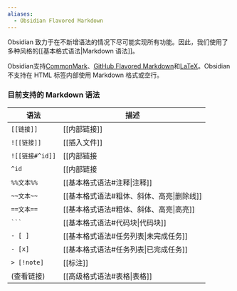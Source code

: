 ```yaml
---
aliases:
  - Obsidian Flavored Markdown
---
```


Obsidian 致力于在不新增语法的情况下尽可能实现所有功能。因此，我们使用了多种风格的[[基本格式语法|Markdown 语法]]。

Obsidian支持[CommonMark](https://commonmark.org/)、[GitHub Flavored Markdown](https://github.github.com/gfm/)和[LaTeX](https://www.latex-project.org/)。Obsidian不支持在 HTML 标签内部使用 Markdown 格式或空行。

### 目前支持的 Markdown 语法

语法 | 描述
-|-
`[[链接]]` | [[内部链接]] 
`![[链接]]` | [[插入文件]]  
`![[链接#^id]]` | [[内部链接|块引用]]
`^id` | [[内部链接|定义块]]
`%%文本%%` | [[基本格式语法#注释\|注释]]
`~~文本~~`| [[基本格式语法#粗体、斜体、高亮\|删除线]]
`==文本==`| [[基本格式语法#粗体、斜体、高亮\|高亮]]
`` ``` ``  | [[基本格式语法#代码块\|代码块]]
`- [ ]`  | [[基本格式语法#任务列表\|未完成任务]]
`- [x]`  | [[基本格式语法#任务列表\|已完成任务]]
`> [!note]` | [[标注]]
(查看链接) | [[高级格式语法#表格\|表格]]
